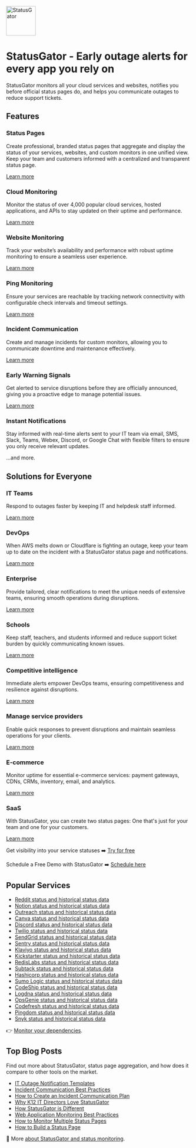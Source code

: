 <img src="https://statusgator.com/blog/wp-content/uploads/2021/08/Artboard-1.png" height=80 alt="StatusGator">

# StatusGator - Early outage alerts for every app you rely on

StatusGator monitors all your cloud services and websites, notifies you before official status pages do, and helps you communicate outages to reduce support tickets.

## Features

### Status Pages
Create professional, branded status pages that aggregate and display the status of your services, websites, and custom monitors in one unified view. Keep your team and customers informed with a centralized and transparent status page.

[Learn more](https://statusgator.com/features/status-page)

### Cloud Monitoring
Monitor the status of over 4,000 popular cloud services, hosted applications, and APIs to stay updated on their uptime and performance.

[Learn more](https://statusgator.com/features/cloud-monitoring)

### Website Monitoring
Track your website’s availability and performance with robust uptime monitoring to ensure a seamless user experience.

[Learn more](https://statusgator.com/features/website-monitoring)


### Ping Monitoring
Ensure your services are reachable by tracking network connectivity with configurable check intervals and timeout settings.

[Learn more](https://statusgator.com/features/ping-monitoring)


### Incident Communication
Create and manage incidents for custom monitors, allowing you to communicate downtime and maintenance effectively.

[Learn more](https://statusgator.com/features/incidents)


### Early Warning Signals
Get alerted to service disruptions before they are officially announced, giving you a proactive edge to manage potential issues.

[Learn more](https://statusgator.com/features/early-warning-signals)

### Instant Notifications
Stay informed with real-time alerts sent to your IT team via email, SMS, Slack, Teams, Webex, Discord, or Google Chat with flexible filters to ensure you only receive relevant updates.

...and more.

## Solutions for Everyone

### IT Teams
Respond to outages faster by keeping IT and helpdesk staff informed.

[Learn more](https://statusgator.com/blog/it-outage-notification-templates/)

### DevOps
When AWS melts down or Cloudflare is fighting an outage, keep your team up to date on the incident with a StatusGator status page and notifications.

[Learn more](https://statusgator.com/blog/incident-communication-best-practices/)

### Enterprise
Provide tailored, clear notifications to meet the unique needs of extensive teams, ensuring smooth operations during disruptions.

[Learn more](https://statusgator.com/blog/how-statusgator-is-different/)

### Schools
Keep staff, teachers, and students informed and reduce support ticket burden by quickly communicating known issues.

[Learn more](https://statusgator.com/blog/why-k12-it-directors-love-statusgator/)

### Competitive intelligence
Immediate alerts empower DevOps teams, ensuring competitiveness and resilience against disruptions.

[Learn more](https://statusgator.com/blog/how-to-monitor-multiple-status-pages/)

### Manage service providers
Enable quick responses to prevent disruptions and maintain seamless operations for your clients.

[Learn more](https://statusgator.com/blog/web-application-monitoring-best-practices/)

### E-commerce
Monitor uptime for essential e-commerce services: payment gateways, CDNs, CRMs, inventory, email, and analytics.

[Learn more](https://statusgator.com/blog/how-to-build-status-page/)

### SaaS
With StatusGator, you can create two status pages: One that's just for your team and one for your customers.

[Learn more](https://statusgator.com/blog/why-k12-it-directors-love-statusgator/)


Get visibility into your service statuses ➡️
[Try for free](https://statusgator.com/users/sign_up)

Schedule a Free Demo with StatusGator ➡️
[Schedule here](https://savvycal.com/statusgator/bb11bf73?d=60&view=week&from=2024-12-16&sid=41a18a4a-8363-414c-b775-997c02e83f5f)

## Popular Services

* [Reddit status and historical status data](https://statusgator.com/services/reddit)
* [Notion status and historical status data](https://statusgator.com/services/notion)
* [Outreach status and historical status data](https://statusgator.com/services/outreach)
* [Canva status and historical status data](https://statusgator.com/services/canva)
* [Discord status and historical status data](https://statusgator.com/services/discord)
* [Twilio status and historical status data](https://statusgator.com/services/twilio)
* [SendGrid status and historical status data](https://statusgator.com/services/sendgrid)
* [Sentry status and historical status data](https://statusgator.com/services/sentry)
* [Klaviyo status and historical status data](https://statusgator.com/services/klaviyo)
* [Kickstarter status and historical status data](https://statusgator.com/services/kickstarter)
* [RedisLabs status and historical status data](https://statusgator.com/services/redislabs)
* [Subtack status and historical status data](https://statusgator.com/services/substack)
* [Hashicorp status and historical status data](https://statusgator.com/services/hashicorp)
* [Sumo Logic status and historical status data](https://statusgator.com/services/sumo-logic-au)
* [CodeShip status and historical status data](https://statusgator.com/services/codeship)
* [Logdna status and historical status data](https://statusgator.com/services/mezmo)
* [OpsGenie status and historical status data](https://statusgator.com/services/opsgenie)
* [Codefresh status and historical status data](https://statusgator.com/services/codefresh)
* [Pingdom status and historical status data](https://statusgator.com/services/pingdom)
* [Snyk status and historical status data](https://statusgator.com/services/snyk)

👉 [Monitor your dependencies](https://statusgator.com/users/sign_up).

## Top Blog Posts
Find out more about StatusGator, status page aggregation, and how does it compare to other tools on the market.

* [IT Outage Notification Templates](https://statusgator.com/blog/it-outage-notification-templates/)
* [Incident Communication Best Practices](https://statusgator.com/blog/incident-communication-best-practices/)
* [How to Create an Incident Communication Plan](https://statusgator.com/blog/how-to-create-an-incident-communication-plan/)
* [Why K12 IT Directors Love StatusGator](https://statusgator.com/blog/why-k12-it-directors-love-statusgator/)
* [How StatusGator is Different](https://statusgator.com/blog/how-statusgator-is-different/)
* [Web Application Monitoring Best Practices](https://statusgator.com/blog/web-application-monitoring-best-practices/)
* [How to Monitor Multiple Status Pages](https://statusgator.com/blog/how-to-monitor-multiple-status-pages/)
* [How to Build a Status Page](https://statusgator.com/blog/how-to-build-status-page/)


🐊 More [about StatusGator and status monitoring](https://statusgator.com/blog/).
